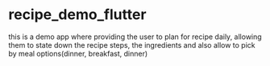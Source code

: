 # recipe_demo_flutter

 this is a demo app where providing the user to plan for recipe daily, allowing them to state down the recipe steps, the ingredients and also allow to pick by meal options(dinner, breakfast, dinner)
